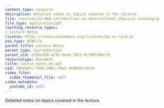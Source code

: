 ```yaml
---
content_type: resource
description: Detailed notes on topics covered in the lecture.
file: /courses/12-808-introduction-to-observational-physical-oceanography-fall-2004/fdbe8d7c760bd90af9e24e9800ccde3e_course_notes_4n.pdf
file_type: application/pdf
learning_resource_types:
- Lecture Notes
license: https://creativecommons.org/licenses/by-nc-sa/4.0/
ocw_type: OCWFile
parent_title: Lecture Notes
parent_type: CourseSection
parent_uid: ef93ed20-a1f6-8ea8-7852-0c708fa9bcf9
resourcetype: Document
title: course_notes_4n.pdf
uid: fdbe8d7c-760b-d90a-f9e2-4e9800ccde3e
video_files:
  video_thumbnail_file: null
video_metadata:
  youtube_id: null
---
```

Detailed notes on topics covered in the lecture.